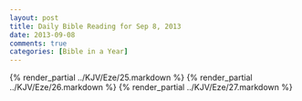```yaml
---
layout: post
title: Daily Bible Reading for Sep 8, 2013
date: 2013-09-08
comments: true
categories: [Bible in a Year]
---
```

{% render_partial ../KJV/Eze/25.markdown %}
{% render_partial ../KJV/Eze/26.markdown %}
{% render_partial ../KJV/Eze/27.markdown %}
